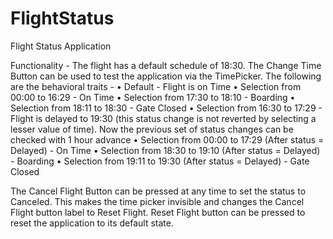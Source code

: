 # FlightStatus
Flight Status Application

Functionality - 
	The flight has a default schedule of 18:30. The Change Time Button can be used to test the application via 	the 	TimePicker. The following are the behavioral traits - 
•	Default - Flight is on Time
•	Selection from 00:00 to 16:29 - On Time
•	Selection from 17:30 to 18:10 - Boarding
•	Selection from 18:11 to 18:30 - Gate Closed
•	Selection from 16:30 to 17:29 - Flight is delayed to 19:30 (this status change is not reverted by selecting a lesser value of time). Now the previous set of status changes can be checked with 1 hour advance
•	Selection from 00:00 to 17:29 (After status = Delayed) - On Time
•	Selection from 18:30 to 19:10 (After status = Delayed) - Boarding
•	Selection from 19:11 to 19:30 (After status = Delayed) - Gate Closed

The Cancel Flight Button can be pressed at any time to set the status to Canceled. This makes the time picker invisible and changes the Cancel Flight button label to Reset Flight. Reset Flight button can be pressed to reset the application to its default state.
